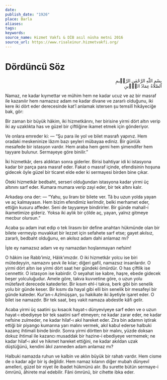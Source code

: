 ```yaml
---
date: 
publish_date: "1926"
place: Barla
aliases: 
tags: 
keywords:
source_name: Hizmet Vakfı & DİB asıl nüsha metni 2016
source_url: https://www.risaleinur.hizmetvakfi.org/
---
```


# Dördüncü Söz

<p class="arabic" dir="rtl">بِسْمِ اللّٰهِ الرَّحْمٰنِ الرَّحٖيمِ<br/>اَلصَّلَاةُ عِمَادُ الدّٖينِ</p>

Namaz, ne kadar kıymettar ve mühim hem ne kadar ucuz ve az bir masraf ile kazanılır hem namazsız adam ne kadar divane ve zararlı olduğunu, iki kere iki dört eder derecesinde kat’î anlamak istersen şu temsilî hikâyeciğe bak, gör:

Bir zaman bir büyük hâkim, iki hizmetkârını, her birisine yirmi dört altın verip iki ay uzaklıkta has ve güzel bir çiftliğine ikamet etmek için gönderiyor.

Ve onlara emreder ki:
— “Şu para ile yol ve bilet masrafı yapınız. Hem oradaki meskeninize lâzım bazı şeyleri mübayaa ediniz. Bir günlük mesafede bir istasyon vardır. Hem araba hem gemi hem şimendifer hem tayyare bulunur. Sermayeye göre binilir.”

İki hizmetkâr, ders aldıktan sonra giderler. Birisi bahtiyar idi ki istasyona kadar bir parça para masraf eder. Fakat o masraf içinde, efendisinin hoşuna gidecek öyle güzel bir ticaret elde eder ki sermayesi birden bine çıkar.

Öteki hizmetkâr bedbaht, serseri olduğundan istasyona kadar yirmi üç altınını sarf eder. Kumara mumara verip zayi eder, bir tek altını kalır.

Arkadaşı ona der:
— “Yahu, şu liranı bir bilete ver. Tâ bu uzun yolda yayan ve aç kalmayasın. Hem bizim efendimiz kerîmdir, belki merhamet eder, ettiğin kusuru affeder. Seni de tayyareye bindirirler. Bir günde mahall-i ikametimize gideriz. Yoksa iki aylık bir çölde aç, yayan, yalnız gitmeye mecbur olursun.”

Acaba şu adam inat edip o tek lirasını bir define anahtarı hükmünde olan bir bilete vermeyip muvakkat bir lezzet için sefahete sarf etse; gayet akılsız, zararlı, bedbaht olduğunu, en akılsız adam dahi anlamaz mı?

İşte ey namazsız adam ve ey namazdan hoşlanmayan nefsim!

O hâkim ise Rabb’imiz, Hâlık’ımızdır. O iki hizmetkâr yolcu ise biri mütedeyyin, namazını şevk ile kılar; diğeri gafil, namazsız insanlardır. O yirmi dört altın ise yirmi dört saat her gündeki ömürdür. O has çiftlik ise cennettir. O istasyon ise kabirdir. O seyahat ise kabre, haşre, ebede gidecek beşer yolculuğudur. Amele göre, takva kuvvetine göre, o uzun yolu mütefavit derecede katederler. Bir kısım ehl-i takva, berk gibi bin senelik yolu bir günde keser. Bir kısmı da hayal gibi elli bin senelik bir mesafeyi bir günde kateder. Kur’an-ı Azîmüşşan, şu hakikate iki âyetiyle işaret eder. O bilet ise namazdır. Bir tek saat, beş vakit namaza abdestle kâfi gelir.

Acaba yirmi üç saatini şu kısacık hayat-ı dünyeviyeye sarf eden ve o uzun hayat-ı ebediyeye bir tek saatini sarf etmeyen; ne kadar zarar eder, ne kadar nefsine zulmeder, ne kadar hilaf-ı akıl hareket eder. Zira bin adamın iştirak ettiği bir piyango kumarına yarı malını vermek, akıl kabul ederse halbuki kazanç ihtimali binde birdir. Sonra yirmi dörtten bir malını, yüzde doksan dokuz ihtimal ile kazancı musaddak bir hazine-i ebediyeye vermemek; ne kadar hilaf-ı akıl ve hikmet hareket ettiğini, ne kadar akıldan uzak düştüğünü, kendini âkıl zanneden adam anlamaz mı?

Halbuki namazda ruhun ve kalbin ve aklın büyük bir rahatı vardır. Hem cisme de o kadar ağır bir iş değildir. Hem namaz kılanın diğer mubah dünyevî amelleri, güzel bir niyet ile ibadet hükmünü alır. Bu surette bütün sermaye-i ömrünü, âhirete mal edebilir. Fâni ömrünü, bir cihette ibka eder.

